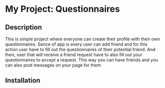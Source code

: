 # My Project: Questionnaires

## Description
This is simple project where everyone can create their profile
with their own questionnaires. Sence of app is every user 
can add friend and for this action user have to fill out the questionnaires 
of their potential friend. And then, user that will receive a friend 
request have to also fill out your questionnaires to accept a request.
This way you can have friends and you can also post messages on your page for them

## Installation